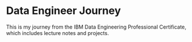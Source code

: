 # Data Engineer Journey
This is my journey from the IBM Data Engineering Professional Certificate, which includes lecture notes and projects.
